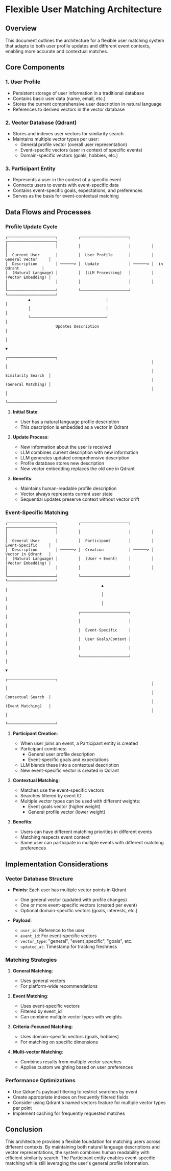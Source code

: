 # Flexible User Matching Architecture

## Overview

This document outlines the architecture for a flexible user matching system that adapts to both user profile updates and different event contexts, enabling more accurate and contextual matches.

## Core Components

### 1. User Profile

- Persistent storage of user information in a traditional database
- Contains basic user data (name, email, etc.)
- Stores the current comprehensive user description in natural language
- References to derived vectors in the vector database

### 2. Vector Database (Qdrant)

- Stores and indexes user vectors for similarity search
- Maintains multiple vector types per user:
  - General profile vector (overall user representation)
  - Event-specific vectors (user in context of specific events)
  - Domain-specific vectors (goals, hobbies, etc.)

### 3. Participant Entity

- Represents a user in the context of a specific event
- Connects users to events with event-specific data
- Contains event-specific goals, expectations, and preferences
- Serves as the basis for event-contextual matching

## Data Flows and Processes

### Profile Update Cycle

```
┌─────────────────────┐         ┌─────────────────────┐         ┌─────────────────────┐
│                     │         │                     │         │                     │
│  Current User       │         │  User Profile       │         │  General Vector     │
│  Description        │ ──────> │  Update             │ ──────> │  in Qdrant          │
│  (Natural Language) │         │  (LLM Processing)   │         │  (Vector Embedding) │
│                     │         │                     │         │                     │
└─────────────────────┘         └─────────────────────┘         └─────────────────────┘
          ▲                                 │                              │
          │                                 │                              │
          └─────────────────────────────────┘                              │
                      Updates Description                                  │
                                                                           │
                                                                           ▼
                                                                ┌─────────────────────┐
                                                                │                     │
                                                                │  Similarity Search  │
                                                                │  (General Matching) │
                                                                │                     │
                                                                └─────────────────────┘
```

1. **Initial State**:
   - User has a natural language profile description
   - This description is embedded as a vector in Qdrant

2. **Update Process**:
   - New information about the user is received
   - LLM combines current description with new information
   - LLM generates updated comprehensive description
   - Profile database stores new description
   - New vector embedding replaces the old one in Qdrant

3. **Benefits**:
   - Maintains human-readable profile description
   - Vector always represents current user state
   - Sequential updates preserve context without vector drift

### Event-Specific Matching

```
┌─────────────────────┐         ┌─────────────────────┐         ┌─────────────────────┐
│                     │         │                     │         │                     │
│  General User       │         │  Participant        │         │  Event-Specific     │
│  Description        │ ──────> │  Creation           │ ──────> │  Vector in Qdrant   │
│  (Natural Language) │         │  (User + Event)     │         │  (Vector Embedding) │
│                     │         │                     │         │                     │
└─────────────────────┘         └─────────────────────┘         └─────────────────────┘
                                          ▲                                │
                                          │                                │
                                          │                                │
                                ┌─────────────────────┐                    │
                                │                     │                    │
                                │  Event-Specific     │                    │
                                │  User Goals/Context │                    │
                                │                     │                    │
                                └─────────────────────┘                    │
                                                                           ▼
                                                                ┌─────────────────────┐
                                                                │                     │
                                                                │  Contextual Search  │
                                                                │  (Event Matching)   │
                                                                │                     │
                                                                └─────────────────────┘
```

1. **Participant Creation**:
   - When user joins an event, a Participant entity is created
   - Participant combines:
     - General user profile description
     - Event-specific goals and expectations
   - LLM blends these into a contextual description
   - New event-specific vector is created in Qdrant

2. **Contextual Matching**:
   - Matches use the event-specific vectors
   - Searches filtered by event ID
   - Multiple vector types can be used with different weights:
     - Event goals vector (higher weight)
     - General profile vector (lower weight)

3. **Benefits**:
   - Users can have different matching priorities in different events
   - Matching respects event context
   - Same user can participate in multiple events with different matching preferences

## Implementation Considerations

### Vector Database Structure

- **Points**: Each user has multiple vector points in Qdrant
  - One general vector (updated with profile changes)
  - One or more event-specific vectors (created per event)
  - Optional domain-specific vectors (goals, interests, etc.)

- **Payload**: 
  - `user_id`: Reference to the user
  - `event_id`: For event-specific vectors
  - `vector_type`: "general", "event_specific", "goals", etc.
  - `updated_at`: Timestamp for tracking freshness

### Matching Strategies

1. **General Matching**:
   - Uses general vectors
   - For platform-wide recommendations

2. **Event Matching**:
   - Uses event-specific vectors
   - Filtered by event_id
   - Can combine multiple vector types with weights

3. **Criteria-Focused Matching**:
   - Uses domain-specific vectors (goals, hobbies)
   - For matching on specific dimensions

4. **Multi-vector Matching**:
   - Combines results from multiple vector searches
   - Applies custom weighting based on user preferences

### Performance Optimizations

- Use Qdrant's payload filtering to restrict searches by event
- Create appropriate indexes on frequently filtered fields
- Consider using Qdrant's named vectors feature for multiple vector types per point
- Implement caching for frequently requested matches

## Conclusion

This architecture provides a flexible foundation for matching users across different contexts. By maintaining both natural language descriptions and vector representations, the system combines human readability with efficient similarity search. The Participant entity enables event-specific matching while still leveraging the user's general profile information. 